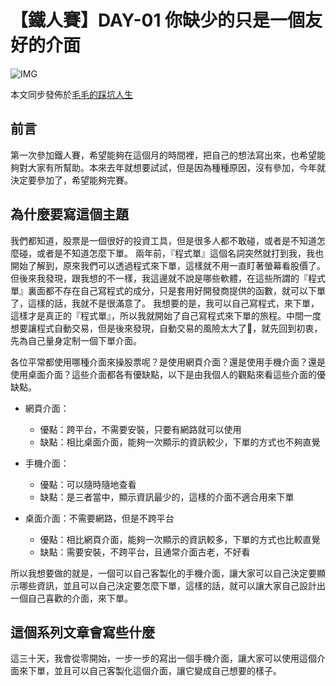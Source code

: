 # 【鐵人賽】DAY-01 你缺少的只是一個友好的介面

![IMG](https://blog.tocandraw.com/wp-content/uploads/2023/09/【鐵人賽】DAY-01-你缺少的只是少一個友好的下單介面-01.png)

本文同步發佈於[毛毛的踩坑人生](https://blog.tocandraw.com/2023/09/16/2023鐵人賽/750/timhsu/)

## 前言

第一次參加鐵人賽，希望能夠在這個月的時間裡，把自己的想法寫出來，也希望能夠對大家有所幫助。本來去年就想要試試，但是因為種種原因，沒有參加，今年就決定要參加了，希望能夠完賽。

## 為什麼要寫這個主題

我們都知道，股票是一個很好的投資工具，但是很多人都不敢碰，或者是不知道怎麼碰，或者是不知道怎麼下單。
兩年前，『程式單』這個名詞突然就打到我，我也開始了解到，原來我們可以透過程式來下單，這樣就不用一直盯著螢幕看股價了。但後來我發現，跟我想的不一樣，我這邊就不說是哪些軟體，在這些所謂的『程式單』裏面都不存在自己寫程式的成分，只是套用好開發商提供的函數，就可以下單了，這樣的話，我就不是很滿意了。
我想要的是，我可以自己寫程式，來下單，這樣才是真正的『程式單』，所以我就開始了自己寫程式來下單的旅程。中間一度想要讓程式自動交易，但是後來發現，自動交易的風險太大了🤣，就先回到初衷，先為自己量身定制一個下單介面。

各位平常都使用哪種介面來操股票呢？是使用網頁介面？還是使用手機介面？還是使用桌面介面？這些介面都各有優缺點，以下是由我個人的觀點來看這些介面的優缺點。

- 網頁介面：
  - 優點：跨平台，不需要安裝，只要有網路就可以使用
  - 缺點：相比桌面介面，能夠一次顯示的資訊較少，下單的方式也不夠直覺

- 手機介面：
  - 優點：可以隨時隨地查看
  - 缺點：是三者當中，顯示資訊最少的，這樣的介面不適合用來下單

- 桌面介面：不需要網路，但是不跨平台
  - 優點：相比網頁介面，能夠一次顯示的資訊較多，下單的方式也比較直覺
  - 缺點：需要安裝，不跨平台，且通常介面古老，不好看

所以我想要做的就是，一個可以自己客製化的手機介面，讓大家可以自己決定要顯示哪些資訊，並且可以自己決定要怎麼下單，這樣的話，就可以讓大家自己設計出一個自己喜歡的介面，來下單。

## 這個系列文章會寫些什麼

這三十天，我會從零開始，一步一步的寫出一個手機介面，讓大家可以使用這個介面來下單，並且可以自己客製化這個介面，讓它變成自己想要的樣子。
